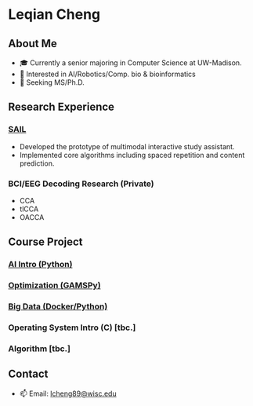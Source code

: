 <!--
**lcheng89/lcheng89** is a ✨ _special_ ✨ repository because its `README.md` (this file) appears on your GitHub profile.

Here are some ideas to get you started:

- 🔭 I’m currently working on ...
- 🌱 I’m currently learning ...
- 👯 I’m looking to collaborate on ...
- 🤔 I’m looking for help with ...
- 💬 Ask me about ...
- 📫 How to reach me: ...
- 😄 Pronouns: ...
- ⚡ Fun fact: ...
-->

# Leqian Cheng

## About Me

- 🎓 Currently a senior majoring in Computer Science at UW-Madison.
- 🌱 Interested in AI/Robotics/Comp. bio & bioinformatics
- 🧲 Seeking MS/Ph.D.

## Research Experience

### [SAIL](https://github.com/lcheng89/spaced-rep-study-assistant)

- Developed the prototype of multimodal interactive study assistant.
- Implemented core algorithms including spaced repetition and content prediction.

###  BCI/EEG Decoding Research (Private)
- CCA
- tlCCA
- OACCA

## Course Project

### [AI Intro (Python)](link)
### [Optimization (GAMSPy)](link)
### [Big Data (Docker/Python)](link)
### Operating System Intro (C) \[tbc.]
### Algorithm \[tbc.]

## Contact

- 📫 Email: lcheng89@wisc.edu
